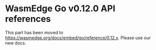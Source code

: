 # WasmEdge Go v0.12.0 API references

This part has been moved to <https://wasmedge.org/docs/embed/go/reference/0.12.x>. Please use our new docs.
